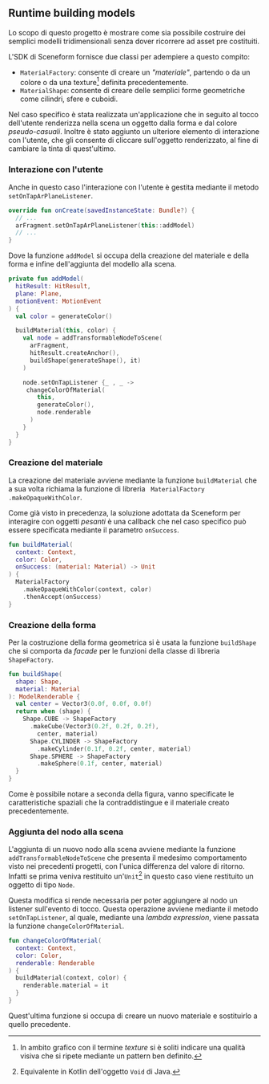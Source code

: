 ## Runtime building models

Lo scopo di questo progetto è mostrare come sia possibile costruire dei semplici modelli tridimensionali senza dover ricorrere ad asset pre costituiti.

L'SDK di Sceneform fornisce due classi per adempiere a questo compito:

- `MaterialFactory`: consente di creare un *"materiale"*, partendo o da un colore o da una texture[^texture] definita precedentemente.
- `MaterialShape`: consente di creare delle semplici forme geometriche come cilindri, sfere e cuboidi.

Nel caso specifico è stata realizzata un'applicazione che in seguito al tocco dell'utente renderizza nella scena un oggetto dalla forma e dal colore *pseudo-casuali*.
Inoltre è stato aggiunto un ulteriore elemento di interazione con l'utente, che gli consente di cliccare sull'oggetto renderizzato, al fine di cambiare la tinta di quest'ultimo.

### Interazione con l'utente

Anche in questo caso l'interazione con l'utente è gestita mediante il metodo `setOnTapArPlaneListener`.

```kotlin
override fun onCreate(savedInstanceState: Bundle?) {
  // ...
  arFragment.setOnTapArPlaneListener(this::addModel)
  // ...
}
```

Dove la funzione `addModel` si occupa della creazione del materiale e della forma e infine dell'aggiunta del modello alla scena.

```kotlin
private fun addModel(
  hitResult: HitResult,
  plane: Plane,
  motionEvent: MotionEvent
) {
  val color = generateColor()

  buildMaterial(this, color) {
    val node = addTransformableNodeToScene(
      arFragment,
      hitResult.createAnchor(),
      buildShape(generateShape(), it)
    )

    node.setOnTapListener {_ , _ ->
     changeColorOfMaterial(
        this,
        generateColor(),
        node.renderable
      )
    }
  }
}
```

### Creazione del materiale

La creazione del materiale avviene mediante la funzione `buildMaterial` che a sua volta richiama la funzione di libreria ` MaterialFactory .makeOpaqueWithColor`.

Come già visto in precedenza, la soluzione adottata da Sceneform per interagire con oggetti *pesanti* è una callback che nel caso specifico può essere specificata mediante il parametro `onSuccess`.

```kotlin
fun buildMaterial(
  context: Context,
  color: Color,
  onSuccess: (material: Material) -> Unit
) {
  MaterialFactory
    .makeOpaqueWithColor(context, color)
    .thenAccept(onSuccess)
}
```

### Creazione della forma

Per la costruzione della forma geometrica si è usata la funzione `buildShape` che si comporta da *facade* per le funzioni della classe di libreria `ShapeFactory`.

```kotlin
fun buildShape(
  shape: Shape,
  material: Material
): ModelRenderable {
  val center = Vector3(0.0f, 0.0f, 0.0f)
  return when (shape) {
    Shape.CUBE -> ShapeFactory
      .makeCube(Vector3(0.2f, 0.2f, 0.2f),
        center, material)
      Shape.CYLINDER -> ShapeFactory
        .makeCylinder(0.1f, 0.2f, center, material)
      Shape.SPHERE -> ShapeFactory
        .makeSphere(0.1f, center, material)
  }
}
```

Come è possibile notare a seconda della figura, vanno specificate le caratteristiche spaziali che la contraddistingue e il materiale creato precedentemente.

### Aggiunta del nodo alla scena

L'aggiunta di un nuovo nodo alla scena avviene mediante la funzione `addTransformableNodeToScene` che presenta il medesimo comportamento visto nei precedenti progetti, con l'unica differenza del valore di ritorno.
Infatti se prima veniva restituito un'`Unit`[^unit] in questo caso viene restituito un oggetto di tipo `Node`.

Questa modifica si rende necessaria per poter aggiungere al nodo un listener sull'evento di tocco.
Questa operazione avviene mediante il metodo `setOnTapListener`, al quale, mediante una *lambda expression*, viene passata la funzione `changeColorOfMaterial`.

```kotlin
fun changeColorOfMaterial(
  context: Context,
  color: Color,
  renderable: Renderable
) {
  buildMaterial(context, color) {
    renderable.material = it
  }
}
```

Quest'ultima funzione si occupa di creare un nuovo materiale e sostituirlo a quello precedente.

[^texture]: In ambito grafico con il termine *texture* si è soliti indicare una qualità visiva che si ripete mediante un pattern ben definito.

[^unit]: Equivalente in Kotlin dell'oggetto `Void` di Java.
